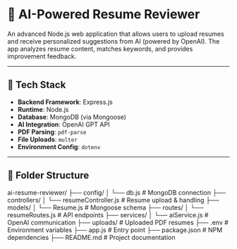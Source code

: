 # 🧠 AI-Powered Resume Reviewer

An advanced Node.js web application that allows users to upload resumes and receive personalized suggestions from AI (powered by OpenAI). The app analyzes resume content, matches keywords, and provides improvement feedback.

---

## 🔧 Tech Stack

- **Backend Framework**: Express.js
- **Runtime**: Node.js
- **Database**: MongoDB (via Mongoose)
- **AI Integration**: OpenAI GPT API
- **PDF Parsing**: `pdf-parse`
- **File Uploads**: `multer`
- **Environment Config**: `dotenv`

---

## 📁 Folder Structure

ai-resume-reviewer/
├── config/
│ └── db.js # MongoDB connection
├── controllers/
│ └── resumeController.js # Resume upload & handling
├── models/
│ └── Resume.js # Mongoose schema
├── routes/
│ └── resumeRoutes.js # API endpoints
├── services/
│ └── aiService.js # OpenAI communication
├── uploads/ # Uploaded PDF resumes
├── .env # Environment variables
├── app.js # Entry point
├── package.json # NPM dependencies
├── README.md # Project documentation
